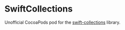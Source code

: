 # SwiftCollections

Unofficial CocoaPods pod for the [swift-collections](https://github.com/apple/swift-collections) library.
